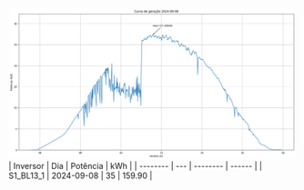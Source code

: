 ![My Image](08_09_2024-S1_BL13_1.png)
| Inversor | Dia | Potência | kWh    |
| -------- | --- | -------- | ------ |
| S1_BL13_1       | 2024-09-08  | 35       | 159.90 |